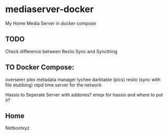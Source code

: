 # mediaserver-docker
My Home Media Server in docker compose



## TODO

Check difference between Reslio Sync and Syncthing

## TO Docker Compose:

overseerr
plex metadata manager
lychee
darktable (pics)
resilo (sync with file stubbing)
ntpd time server for the network

Hassio to Seperate Server with addones?
emqx for hassio and where to put it?

## Home

Netbootxyz

